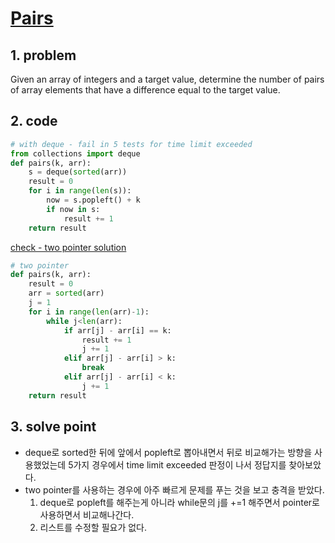 # [Pairs](https://www.hackerrank.com/challenges/pairs)

## 1. problem

Given an array of integers and a target value, determine the number of pairs of array elements that have a difference equal to the target value.

## 2. code

```python
# with deque - fail in 5 tests for time limit exceeded
from collections import deque
def pairs(k, arr):
    s = deque(sorted(arr))
    result = 0
    for i in range(len(s)):
        now = s.popleft() + k
        if now in s:
            result += 1
    return result
```

[check - two pointer solution](https://medium.com/@xww0701/hackerrank-pairs-python-solution-20fb4ef6321d)

```python
# two pointer
def pairs(k, arr):
    result = 0
    arr = sorted(arr)
    j = 1
    for i in range(len(arr)-1):
        while j<len(arr):
            if arr[j] - arr[i] == k:
                result += 1
                j += 1
            elif arr[j] - arr[i] > k:
                break
            elif arr[j] - arr[i] < k:
                j += 1
    return result
```

## 3. solve point

- deque로 sorted한 뒤에 앞에서 popleft로 뽑아내면서 뒤로 비교해가는 방향을 사용했었는데 5가지 경우에서 time limit exceeded 판정이 나서 정답지를 찾아보았다.
- two pointer를 사용하는 경우에 아주 빠르게 문제를 푸는 것을 보고 충격을 받았다.
    1. deque로 popleft를 해주는게 아니라 while문의 j를 +=1 해주면서 pointer로 사용하면서 비교해나간다.
    2. 리스트를 수정할 필요가 없다.
